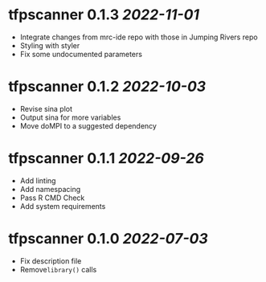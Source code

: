 # tfpscanner 0.1.3 _2022-11-01_

- Integrate changes from mrc-ide repo with those in Jumping Rivers repo
- Styling with styler
- Fix some undocumented parameters

# tfpscanner 0.1.2 _2022-10-03_

- Revise sina plot
- Output sina for more variables
- Move doMPI to a suggested dependency

# tfpscanner 0.1.1 _2022-09-26_

- Add linting
- Add namespacing
- Pass R CMD Check
- Add system requirements

# tfpscanner 0.1.0 _2022-07-03_

- Fix description file
- Remove`library()` calls
